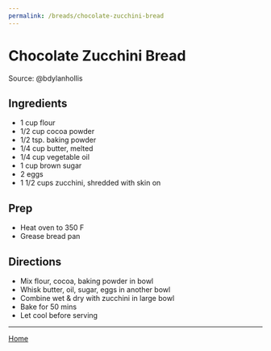 ```yaml
---
permalink: /breads/chocolate-zucchini-bread
---
```

# Chocolate Zucchini Bread

Source: @bdylanhollis

## Ingredients

- 1 cup flour
- 1/2 cup cocoa powder
- 1/2 tsp. baking powder
- 1/4 cup butter, melted
- 1/4 cup vegetable oil
- 1 cup brown sugar
- 2 eggs
- 1 1/2 cups zucchini, shredded with skin on

## Prep

- Heat oven to 350 F
- Grease bread pan

## Directions

- Mix flour, cocoa, baking powder in bowl
- Whisk butter, oil, sugar, eggs in another bowl
- Combine wet & dry with zucchini in large bowl
- Bake for 50 mins
- Let cool before serving

---

[Home](https://thomasjbarrett82.github.io)
